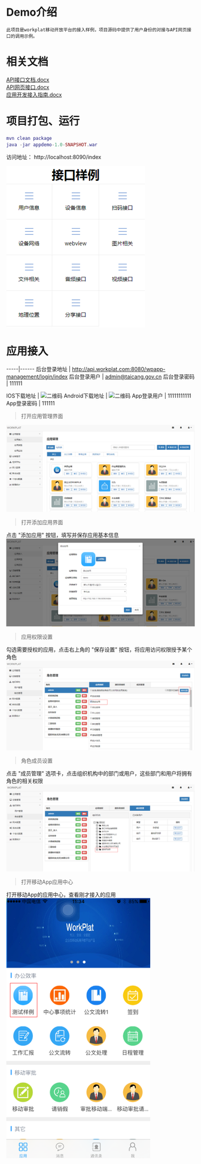 # Demo介绍
    此项目是workplat移动开放平台的接入样例，项目源码中提供了用户身份的对接与API网页接口的调用示例。

# 相关文档
[API接口文档.docx](https://github.com/yuxiaoyong/appdemo/blob/master/doc/API接口文档.docx?raw=true)<br>
[API网页接口.docx](https://github.com/yuxiaoyong/appdemo/blob/master/doc/API网页接口.docx?raw=true)<br>
[应用开发接入指南.docx](https://github.com/yuxiaoyong/appdemo/blob/master/doc/应用开发接入指南.docx?raw=true)<br>

# 项目打包、运行
``` lua
mvn clean package
java -jar appdemo-1.0-SNAPSHOT.war
```

访问地址：
http://localhost:8090/index

![项目首页](doc/images/index.png)

# 应用接入
-----|------
后台登录地址 | http://api.workplat.com:8080/wpapp-management/login/index
后台登录用户 | admin@taicang.gov.cn
后台登录密码 | 111111

IOS下载地址 | ![二维码]()
Android下载地址 | ![二维码]()
App登录用户 | 11111111111
App登录密码 | 111111

> 打开应用管理界面

![应用管理界面](doc/images/app1.png)
> 打开添加应用界面

点击 "添加应用" 按钮，填写并保存应用基本信息
![应用添加界面](doc/images/app2.png)

> 应用权限设置

勾选需要授权的应用，点击右上角的 "保存设置" 按钮，将应用访问权限授予某个角色
![设置应用权限](doc/images/app3.png)

> 角色成员设置

点击 "成员管理" 选项卡，点击组织机构中的部门或用户，这些部门和用户将拥有角色的相关权限
![设置应用权限](doc/images/app4.png)

> 打开移动App应用中心

打开移动App的应用中心，查看刚才接入的应用
![设置应用权限](doc/images/app5.png)
